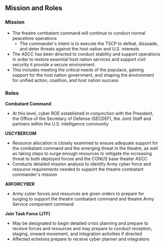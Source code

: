 ## Mission and Roles

### Mission

- The theatre combatant command will continue to conduct normal peacetime operations
  - The commander's intent is to execute the TSCP to defeat, dissuade, and deter threats against the host nation and U.S. interests
- The ASCC has been directed to conduct stability and support operations in order to restore essential host nation services and support civil security it provide a secure environment.
- This includes meeting the critical needs of the populace, gaining support for the host nation government, and shaping the environment for unified action, coalition, and host nation success

### Roles

**Combatant Command**
  - At this level, cyber ROE established in conjunction with the President, the Office of the Secretary of Defense (SECDEF), the Joint Staff and partners within the U.S. intelligence community

**USCYBERCOM**
  - Resource allocation is closely examined to ensure adequate support for the combatant command and the emerging threat in the theatre, as well as taking steps to surge enough resources to mitigate the increasing threat to both deployed forces and the CONUS base theater ASCC
  - Conducts detailed mission analysis to identify Army cyber force and resource requirements needed to support the theatre combatant commander's mission

  **ARFORCYBER**
  - Army cyber forces and resources are given orders to prepare for surging to support the theatre combatant command and theatre Army Service component command

  **Join Task Force (JTF)**
  - May be designated to begin detailed crisis planning and prepare to receive forces and resources and may prepare to conduct reception, staging, onward movement, and integration activities if directed
- Affected echelons prepare to receive cyber planner and integrators


